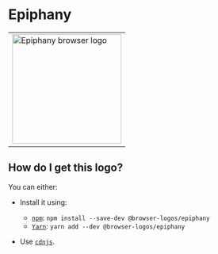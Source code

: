 # Epiphany

<table>
    <tr height=230>
        <td>
            <a href="https://github.com/alrra/browser-logos/tree/a6eb8acc8410301ce37aead344d3f8f8de6e2ded/src/archive/epiphany">
                <img width=220 src="https://raw.githubusercontent.com/alrra/browser-logos/a6eb8acc8410301ce37aead344d3f8f8de6e2ded/src/archive/epiphany/epiphany.svg?sanitize=true" alt="Epiphany browser logo">
            </a>
        </td>
    </tr>
</table>

## How do I get this logo?

You can either:

* Install it using:

  * [`npm`][npm]: `npm install --save-dev @browser-logos/epiphany`
  * [`Yarn`][yarn]: `yarn add --dev @browser-logos/epiphany`

* Use [`cdnjs`][cdnjs].

<!-- Link labels: -->

[cdnjs]: https://cdnjs.com/libraries/browser-logos
[npm]: https://www.npmjs.com/
[yarn]: https://yarnpkg.com/
